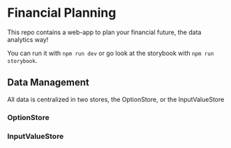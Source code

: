 # Financial Planning

This repo contains a web-app to plan your financial future, the data analytics way!

You can run it with `npm run dev` or go look at the storybook with `npm run storybook`.

## Data Management

All data is centralized in two stores, the OptionStore, or the InputValueStore

### OptionStore

### InputValueStore
